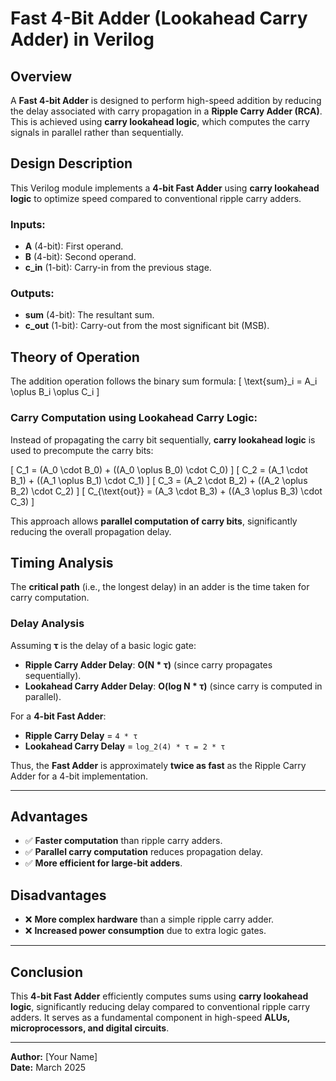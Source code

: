 # Fast 4-Bit Adder (Lookahead Carry Adder) in Verilog

## Overview
A **Fast 4-bit Adder** is designed to perform high-speed addition by reducing the delay associated with carry propagation in a **Ripple Carry Adder (RCA)**. This is achieved using **carry lookahead logic**, which computes the carry signals in parallel rather than sequentially.

## Design Description
This Verilog module implements a **4-bit Fast Adder** using **carry lookahead logic** to optimize speed compared to conventional ripple carry adders.

### **Inputs:**
- **A** (4-bit): First operand.
- **B** (4-bit): Second operand.
- **c_in** (1-bit): Carry-in from the previous stage.

### **Outputs:**
- **sum** (4-bit): The resultant sum.
- **c_out** (1-bit): Carry-out from the most significant bit (MSB).

## Theory of Operation
The addition operation follows the binary sum formula:
\[
\text{sum}_i = A_i \oplus B_i \oplus C_i
\]

### **Carry Computation using Lookahead Carry Logic:**
Instead of propagating the carry bit sequentially, **carry lookahead logic** is used to precompute the carry bits:

\[
C_1 = (A_0 \cdot B_0) + ((A_0 \oplus B_0) \cdot C_0)
\]
\[
C_2 = (A_1 \cdot B_1) + ((A_1 \oplus B_1) \cdot C_1)
\]
\[
C_3 = (A_2 \cdot B_2) + ((A_2 \oplus B_2) \cdot C_2)
\]
\[
C_{\text{out}} = (A_3 \cdot B_3) + ((A_3 \oplus B_3) \cdot C_3)
\]

This approach allows **parallel computation of carry bits**, significantly reducing the overall propagation delay.

## Timing Analysis
The **critical path** (i.e., the longest delay) in an adder is the time taken for carry computation.

### **Delay Analysis**
Assuming **τ** is the delay of a basic logic gate:
- **Ripple Carry Adder Delay**: **O(N * τ)** (since carry propagates sequentially).
- **Lookahead Carry Adder Delay**: **O(log N * τ)** (since carry is computed in parallel).

For a **4-bit Fast Adder**:
- **Ripple Carry Delay** = `4 * τ`
- **Lookahead Carry Delay** = `log_2(4) * τ = 2 * τ`

Thus, the **Fast Adder** is approximately **twice as fast** as the Ripple Carry Adder for a 4-bit implementation.

---

## Advantages
- ✅ **Faster computation** than ripple carry adders.
- ✅ **Parallel carry computation** reduces propagation delay.
- ✅ **More efficient for large-bit adders**.

## Disadvantages
- ❌ **More complex hardware** than a simple ripple carry adder.
- ❌ **Increased power consumption** due to extra logic gates.

---

## Conclusion
This **4-bit Fast Adder** efficiently computes sums using **carry lookahead logic**, significantly reducing delay compared to conventional ripple carry adders. It serves as a fundamental component in high-speed **ALUs, microprocessors, and digital circuits**.

---
**Author:** [Your Name]  
**Date:** March 2025  

